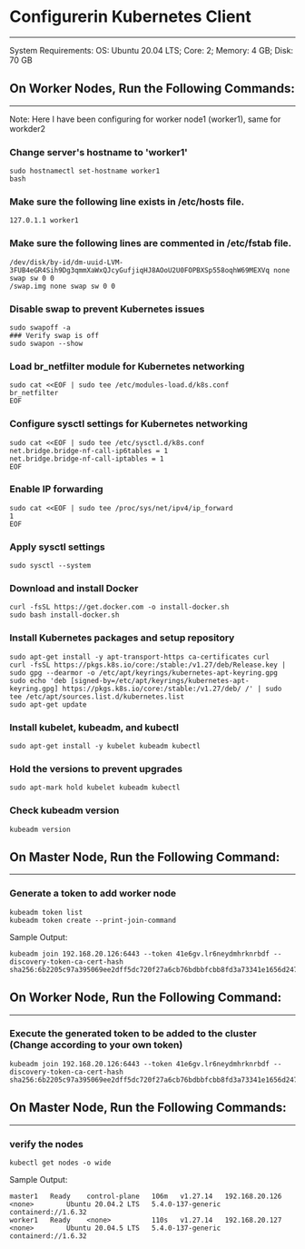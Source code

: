 # Configurerin Kubernetes Client
--------------------------------------------
System Requirements: 
OS: Ubuntu 20.04 LTS;
Core: 2;
Memory: 4 GB;
Disk: 70 GB

On Worker Nodes, Run the Following Commands:
-------------------------------------------
-------------------------------------------
Note: Here I have been configuring for worker node1 (worker1), same for workder2
### Change server's hostname to 'worker1'
```
sudo hostnamectl set-hostname worker1
bash
```

### Make sure the following line exists in /etc/hosts file.
```
127.0.1.1 worker1
```

### Make sure the following lines are commented in /etc/fstab file.
```
/dev/disk/by-id/dm-uuid-LVM-3FUB4eGR4Sih9Dg3qmmXaWxQJcyGufjiqHJ8AOoU2U0FOPBXSp558oqhW69MEXVq none swap sw 0 0
/swap.img none swap sw 0 0
```

### Disable swap to prevent Kubernetes issues
```
sudo swapoff -a
### Verify swap is off
sudo swapon --show
```

### Load br_netfilter module for Kubernetes networking
```
sudo cat <<EOF | sudo tee /etc/modules-load.d/k8s.conf
br_netfilter
EOF
```

### Configure sysctl settings for Kubernetes networking
```
sudo cat <<EOF | sudo tee /etc/sysctl.d/k8s.conf
net.bridge.bridge-nf-call-ip6tables = 1
net.bridge.bridge-nf-call-iptables = 1
EOF
```

### Enable IP forwarding
```
sudo cat <<EOF | sudo tee /proc/sys/net/ipv4/ip_forward
1
EOF
```
### Apply sysctl settings
```
sudo sysctl --system
```

### Download and install Docker
```
curl -fsSL https://get.docker.com -o install-docker.sh
sudo bash install-docker.sh
```

### Install Kubernetes packages and setup repository
```
sudo apt-get install -y apt-transport-https ca-certificates curl
curl -fsSL https://pkgs.k8s.io/core:/stable:/v1.27/deb/Release.key | sudo gpg --dearmor -o /etc/apt/keyrings/kubernetes-apt-keyring.gpg
sudo echo 'deb [signed-by=/etc/apt/keyrings/kubernetes-apt-keyring.gpg] https://pkgs.k8s.io/core:/stable:/v1.27/deb/ /' | sudo tee /etc/apt/sources.list.d/kubernetes.list
sudo apt-get update
```

### Install kubelet, kubeadm, and kubectl
```
sudo apt-get install -y kubelet kubeadm kubectl
```

### Hold the versions to prevent upgrades
```
sudo apt-mark hold kubelet kubeadm kubectl
```

### Check kubeadm version
```
kubeadm version
```

On Master Node, Run the Following Command:
-------------------------------------------
-------------------------------------------
### Generate a token to add worker node
```
kubeadm token list
kubeadm token create --print-join-command
```
Sample Output: 
```
kubeadm join 192.168.20.126:6443 --token 41e6gv.lr6neydmhrknrbdf --discovery-token-ca-cert-hash sha256:6b2205c97a395069ee2dff5dc720f27a6cb76bdbbfcbb8fd3a73341e1656d247 
```
On Worker Node, Run the Following Command:
-------------------------------------------
-------------------------------------------
### Execute the generated token to be added to the cluster (Change according to your own token) 
```
kubeadm join 192.168.20.126:6443 --token 41e6gv.lr6neydmhrknrbdf --discovery-token-ca-cert-hash sha256:6b2205c97a395069ee2dff5dc720f27a6cb76bdbbfcbb8fd3a73341e1656d247
```
On Master Node, Run the Following Commands:
-------------------------------------------
-------------------------------------------
### verify the nodes
```
kubectl get nodes -o wide
```
Sample Output: 
```
master1   Ready    control-plane   106m   v1.27.14   192.168.20.126   <none>        Ubuntu 20.04.2 LTS   5.4.0-137-generic   containerd://1.6.32
worker1   Ready    <none>          110s   v1.27.14   192.168.20.127   <none>        Ubuntu 20.04.5 LTS   5.4.0-137-generic   containerd://1.6.32
```
